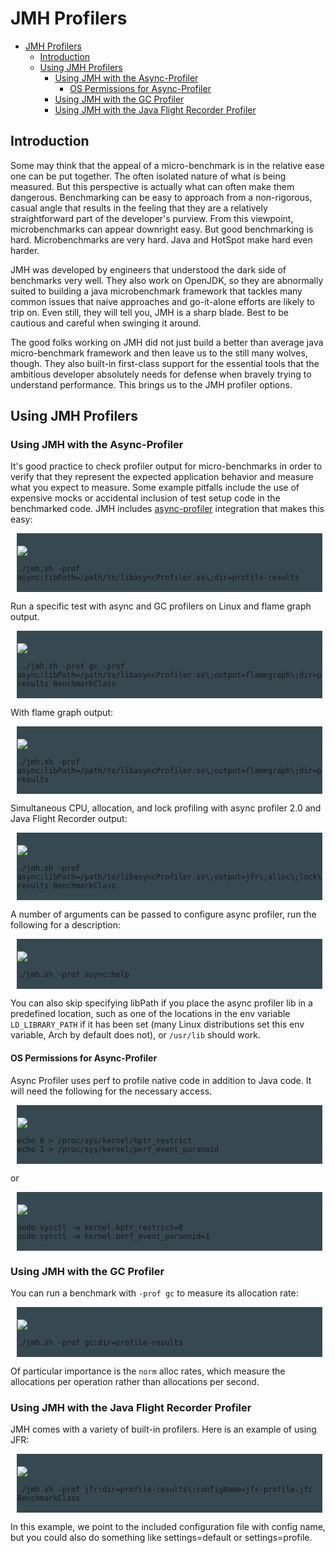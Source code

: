 <!--
    Licensed to the Apache Software Foundation (ASF) under one or more
    contributor license agreements.  See the NOTICE file distributed with
    this work for additional information regarding copyright ownership.
    The ASF licenses this file to You under the Apache License, Version 2.0
    the "License"); you may not use this file except in compliance with
    the License.  You may obtain a copy of the License at

        http://www.apache.org/licenses/LICENSE-2.0

    Unless required by applicable law or agreed to in writing, software
    distributed under the License is distributed on an "AS IS" BASIS,
    WITHOUT WARRANTIES OR CONDITIONS OF ANY KIND, either express or implied.
    See the License for the specific language governing permissions and
    limitations under the License.
 -->

# JMH Profilers

- [JMH Profilers](#jmh-profilers)
  - [Introduction](#introduction)
  - [Using JMH Profilers](#using-jmh-profilers)
    - [Using JMH with the Async-Profiler](#using-jmh-with-the-async-profiler)
      - [OS Permissions for Async-Profiler](#os-permissions-for-async-profiler)
    - [Using JMH with the GC Profiler](#using-jmh-with-the-gc-profiler)
    - [Using JMH with the Java Flight Recorder Profiler](#using-jmh-with-the-java-flight-recorder-profiler)

## Introduction

Some may think that the appeal of a micro-benchmark is in the relative ease one
can be put together. The often isolated nature of what is being measured. But
this perspective is actually what can often make them dangerous. Benchmarking
can be easy to approach from a non-rigorous, casual angle that results in the
feeling that they are a relatively straightforward part of the developer's
purview. From this viewpoint, microbenchmarks can appear downright easy. But good
benchmarking is hard. Microbenchmarks are very hard. Java and HotSpot make hard
even harder.

JMH was developed by engineers that understood the dark side of benchmarks very
well. They also work on OpenJDK, so they are abnormally suited to building a
java microbenchmark framework that tackles many common issues that naive
approaches and go-it-alone efforts are likely to trip on. Even still, they will
tell you, JMH is a sharp blade. Best to be cautious and careful when swinging it
around.

The good folks working on JMH did not just build a better than average java
micro-benchmark framework and then leave us to the still many wolves, though. They
also built-in first-class support for the essential tools that the
ambitious developer absolutely needs for defense when bravely trying to
understand performance. This brings us to the JMH profiler options.

## Using JMH Profilers

### Using JMH with the Async-Profiler

It's good practice to check profiler output for micro-benchmarks in order to
verify that they represent the expected application behavior and measure what
you expect to measure. Some example pitfalls include the use of expensive mocks
or accidental inclusion of test setup code in the benchmarked code. JMH includes
[async-profiler](https://github.com/jvm-profiling-tools/async-profiler)
integration that makes this easy:

<div style="z-index: 8;  background-color: #364850; border-style: solid; border-width: 1px; border-color: #3b4d56;border-radius: 0px; margin: 0px 5px 3px 10px; padding-bottom: 1px;padding-top: 5px;" data-code-wrap="true">

![](https://user-images.githubusercontent.com/448788/137610566-883825b7-e66c-4d8b-a6a5-61542bc08d23.png)

```Shell
./jmh.sh -prof async:libPath=/path/to/libasyncProfiler.so\;dir=profile-results
```

</div>

Run a specific test with async and GC profilers on Linux and flame graph output.

<div style="z-index: 8;  background-color: #364850; border-style: solid; border-width: 1px; border-color: #3b4d56;border-radius: 0px; margin: 0px 5px 3px 10px; padding-bottom: 1px;padding-top: 5px;" data-code-wrap="true">

![](https://user-images.githubusercontent.com/448788/137610566-883825b7-e66c-4d8b-a6a5-61542bc08d23.png)

```Shell
 ./jmh.sh -prof gc -prof async:libPath=/path/to/libasyncProfiler.so\;output=flamegraph\;dir=profile-results BenchmarkClass
```

</div>

With flame graph output:

<div style="z-index: 8;  background-color: #364850; border-style: solid; border-width: 1px; border-color: #3b4d56;border-radius: 0px; margin: 0px 5px 3px 10px; padding-bottom: 1px;padding-top: 5px;" data-code-wrap="true">

![](https://user-images.githubusercontent.com/448788/137610566-883825b7-e66c-4d8b-a6a5-61542bc08d23.png)

```Shell
./jmh.sh -prof async:libPath=/path/to/libasyncProfiler.so\;output=flamegraph\;dir=profile-results
```

</div>

Simultaneous CPU, allocation, and lock profiling with async profiler 2.0 and Java Flight Recorder
output:

<div style="z-index: 8;  background-color: #364850; border-style: solid; border-width: 1px; border-color: #3b4d56;border-radius: 0px; margin: 0px 5px 3px 10px; padding-bottom: 1px;padding-top: 5px;" data-code-wrap="true">

![](https://user-images.githubusercontent.com/448788/137610566-883825b7-e66c-4d8b-a6a5-61542bc08d23.png)

```Shell
./jmh.sh -prof async:libPath=/path/to/libasyncProfiler.so\;output=jfr\;alloc\;lock\;dir=profile-results BenchmarkClass
```

</div>

A number of arguments can be passed to configure async profiler, run the
following for a description:

<div style="z-index: 8;  background-color: #364850; border-style: solid; border-width: 1px; border-color: #3b4d56;border-radius: 0px; margin: 0px 5px 3px 10px; padding-bottom: 1px;padding-top: 5px;" data-code-wrap="true">

![](https://user-images.githubusercontent.com/448788/137610566-883825b7-e66c-4d8b-a6a5-61542bc08d23.png)

```Shell
./jmh.sh -prof async:help
```

</div>

You can also skip specifying libPath if you place the async profiler lib in a
predefined location, such as one of the locations in the env
variable `LD_LIBRARY_PATH` if it has been set (many Linux distributions set this
env variable, Arch by default does not), or `/usr/lib` should work.

#### OS Permissions for Async-Profiler

Async Profiler uses perf to profile native code in addition to Java code. It
will need the following for the necessary access.

<div style="z-index: 8;  background-color: #364850; border-style: solid; border-width: 1px; border-color: #3b4d56;border-radius: 0px; margin: 0px 5px 3px 10px; padding-bottom: 1px;padding-top: 5px;" data-code-wrap="true">

![](https://user-images.githubusercontent.com/448788/137610566-883825b7-e66c-4d8b-a6a5-61542bc08d23.png)

```Shell
echo 0 > /proc/sys/kernel/kptr_restrict
echo 1 > /proc/sys/kernel/perf_event_paranoid
```

</div>

or

<div style="z-index: 8;  background-color: #364850; border-style: solid; border-width: 1px; border-color: #3b4d56;border-radius: 0px; margin: 0px 5px 3px 10px; padding-bottom: 1px;padding-top: 5px;" data-code-wrap="true">

![](https://user-images.githubusercontent.com/448788/137610566-883825b7-e66c-4d8b-a6a5-61542bc08d23.png)

```Shell
sudo sysctl -w kernel.kptr_restrict=0
sudo sysctl -w kernel.perf_event_paranoid=1
```

</div>

### Using JMH with the GC Profiler

You can run a benchmark with `-prof gc` to measure its allocation rate:

<div style="z-index: 8;  background-color: #364850; border-style: solid; border-width: 1px; border-color: #3b4d56;border-radius: 0px; margin: 0px 5px 3px 10px; padding-bottom: 1px;padding-top: 5px;" data-code-wrap="true">

![](https://user-images.githubusercontent.com/448788/137610566-883825b7-e66c-4d8b-a6a5-61542bc08d23.png)

```Shell
./jmh.sh -prof gc:dir=profile-results
```

</div>

Of particular importance is the `norm` alloc rates, which measure the
allocations per operation rather than allocations per second.

### Using JMH with the Java Flight Recorder Profiler

JMH comes with a variety of built-in profilers. Here is an example of using JFR:

<div style="z-index: 8;  background-color: #364850; border-style: solid; border-width: 1px; border-color: #3b4d56;border-radius: 0px; margin: 0px 5px 3px 10px; padding-bottom: 1px;padding-top: 5px;" data-code-wrap="true">

![](https://user-images.githubusercontent.com/448788/137610566-883825b7-e66c-4d8b-a6a5-61542bc08d23.png)

```Shell
./jmh.sh -prof jfr:dir=profile-results\;configName=jfr-profile.jfc BenchmarkClass
```

</div>

In this example, we point to the included configuration file with config name, but
you could also do something like settings=default or settings=profile.

